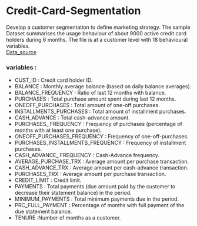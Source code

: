 # Credit-Card-Segmentation
Develop a customer segmentation to define marketing strategy. 
The sample Dataset summarises the usage behaviour of about 9000 active credit card holders during 6 months. 
The file is at a customer level with 18 behavioural variables.
<br />
[Data_source]( https://mohitkedia.github.io/Credit-Card-Segmentation-in-R/)
<br />
### variables : 
- CUST_ID : Credit card holder ID.
- BALANCE : Monthly average balance (based on daily balance averages).
- BALANCE_FREQUENCY : Ratio of last 12 months with balance.
- PURCHASES : Total purchase amount spent during last 12 months.
- ONEOFF_PURCHASES : Total amount of one-off purchases.
- INSTALLMENTS_PURCHASES : Total amount of installment purchases.
- CASH_ADVANCE : Total cash-advance amount.
- PURCHASES_ FREQUENCY : Frequency of purchases (percentage of months with at least one purchase).
- ONEOFF_PURCHASES_FREQUENCY : Frequency of one-off-purchases.
- PURCHASES_INSTALLMENTS_FREQUENCY : Frequency of installment purchases.
- CASH_ADVANCE_ FREQUENCY : Cash-Advance frequency.
- AVERAGE_PURCHASE_TRX : Average amount per purchase transaction.
- CASH_ADVANCE_TRX : Average amount per cash-advance transaction.
- PURCHASES_TRX : Average amount per purchase transaction.
- CREDIT_LIMIT : Credit limit.
- PAYMENTS : Total payments (due amount paid by the customer to decrease their statement balance) in the period.
- MINIMUM_PAYMENTS : Total minimum payments due in the period.
- PRC_FULL_PAYMENT : Percentage of months with full payment of the due statement balance.
- TENURE :Number of months as a customer.

